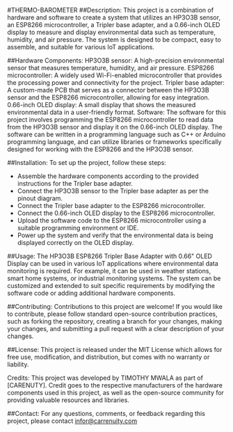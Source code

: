 #THERMO-BAROMETER
##Description:
This project is a combination of hardware and software to create a system that utilizes an HP3O3B sensor, an ESP8266 microcontroller, a Tripler base adapter, and a 0.66-inch OLED display to measure and display environmental data such as temperature, humidity, and air pressure. The system is designed to be compact, easy to assemble, and suitable for various IoT applications.

##Hardware Components:
HP3O3B sensor: A high-precision environmental sensor that measures temperature, humidity, and air pressure.
ESP8266 microcontroller: A widely used Wi-Fi-enabled microcontroller that provides the processing power and connectivity for the project.
Tripler base adapter: A custom-made PCB that serves as a connector between the HP3O3B sensor and the ESP8266 microcontroller, allowing for easy integration.
0.66-inch OLED display: A small display that shows the measured environmental data in a user-friendly format.
Software:
The software for this project involves programming the ESP8266 microcontroller to read data from the HP3O3B sensor and display it on the 0.66-inch OLED display. The software can be written in a programming language such as C++ or Arduino programming language, and can utilize libraries or frameworks specifically designed for working with the ESP8266 and the HP3O3B sensor.

##Installation:
To set up the project, follow these steps:

- Assemble the hardware components according to the provided instructions for the Tripler base adapter.
- Connect the HP3O3B sensor to the Tripler base adapter as per the pinout diagram.
- Connect the Tripler base adapter to the ESP8266 microcontroller.
- Connect the 0.66-inch OLED display to the ESP8266 microcontroller.
- Upload the software code to the ESP8266 microcontroller using a suitable programming environment or IDE.
- Power up the system and verify that the environmental data is being displayed correctly on the OLED display.

##Usage:
The HP3O3B ESP8266 Tripler Base Adapter with 0.66" OLED Display can be used in various IoT applications where environmental data monitoring is required. For example, it can be used in weather stations, smart home systems, or industrial monitoring systems. The system can be customized and extended to suit specific requirements by modifying the software code or adding additional hardware components.

##Contributing:
Contributions to this project are welcome! If you would like to contribute, please follow standard open-source contribution practices, such as forking the repository, creating a branch for your changes, making your changes, and submitting a pull request with a clear description of your changes.

##License:
This project is released under the MIT License which allows for free use, modification, and distribution, but comes with no warranty or liability.

Credits:
This project was developed by TIMOTHY MWALA as part of [CARENUTY]. Credit goes to the respective manufacturers of the hardware components used in this project, as well as the open-source community for providing valuable resources and libraries.

##Contact:
For any questions, comments, or feedback regarding this project, please contact infor@carrenuity.com 
